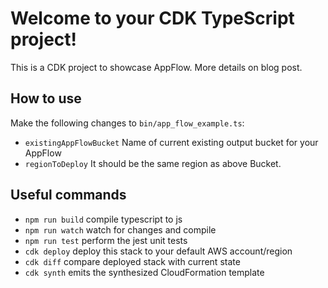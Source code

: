 # Welcome to your CDK TypeScript project!

This is a CDK project to showcase AppFlow. More details on blog post.

## How to use

Make the following changes to `bin/app_flow_example.ts`:
 * `existingAppFlowBucket`  Name of current existing output bucket for your AppFlow
 * `regionToDeploy`         It should be the same region as above Bucket.

## Useful commands

 * `npm run build`   compile typescript to js
 * `npm run watch`   watch for changes and compile
 * `npm run test`    perform the jest unit tests
 * `cdk deploy`      deploy this stack to your default AWS account/region
 * `cdk diff`        compare deployed stack with current state
 * `cdk synth`       emits the synthesized CloudFormation template
